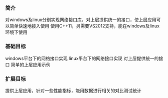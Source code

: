 ### 简介
对windows及linux分别实现网络接口库，对上层提供统一的接口，使上层应用可以简单快速地接入使用
使用C++11，另需要VS2012支持，能在windows及linux环境下使用


### 基础目标
windows平台下的网络接口实现
linux平台下的网络接口实现
对上层提供统一的接口
简单的上层应用示例

### 扩展目标
提供上层应用，针对一些性能指标，能用数据进行相关的对比测试统计
